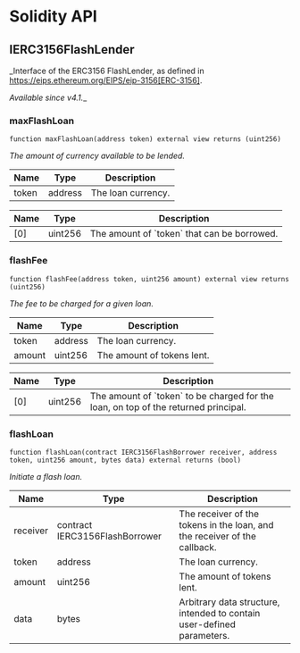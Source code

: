 # Solidity API

## IERC3156FlashLender

_Interface of the ERC3156 FlashLender, as defined in
https://eips.ethereum.org/EIPS/eip-3156[ERC-3156].

_Available since v4.1.__

### maxFlashLoan

```solidity
function maxFlashLoan(address token) external view returns (uint256)
```

_The amount of currency available to be lended._

| Name | Type | Description |
| ---- | ---- | ----------- |
| token | address | The loan currency. |

| Name | Type | Description |
| ---- | ---- | ----------- |
| [0] | uint256 | The amount of &#x60;token&#x60; that can be borrowed. |

### flashFee

```solidity
function flashFee(address token, uint256 amount) external view returns (uint256)
```

_The fee to be charged for a given loan._

| Name | Type | Description |
| ---- | ---- | ----------- |
| token | address | The loan currency. |
| amount | uint256 | The amount of tokens lent. |

| Name | Type | Description |
| ---- | ---- | ----------- |
| [0] | uint256 | The amount of &#x60;token&#x60; to be charged for the loan, on top of the returned principal. |

### flashLoan

```solidity
function flashLoan(contract IERC3156FlashBorrower receiver, address token, uint256 amount, bytes data) external returns (bool)
```

_Initiate a flash loan._

| Name | Type | Description |
| ---- | ---- | ----------- |
| receiver | contract IERC3156FlashBorrower | The receiver of the tokens in the loan, and the receiver of the callback. |
| token | address | The loan currency. |
| amount | uint256 | The amount of tokens lent. |
| data | bytes | Arbitrary data structure, intended to contain user-defined parameters. |

